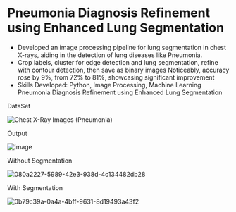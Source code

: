 # Pneumonia Diagnosis Refinement using Enhanced Lung Segmentation

* Developed an image processing pipeline for lung segmentation in chest X-rays, aiding in the detection of lung diseases like Pneumonia.
* Crop labels, cluster for edge detection and lung segmentation, refine with contour detection, then save as binary images Noticeably, accuracy rose by 9%, from 72% to 81%, showcasing significant improvement
* Skills Developed: Python, Image Processing, Machine Learning Pneumonia Diagnosis Refinement using Enhanced Lung Segmentation

DataSet

![Chest X-Ray Images (Pneumonia)](https://www.kaggle.com/datasets/paultimothymooney/chest-xray-pneumonia)

Output

![image](https://github.com/sd535682/Lungs_Segmentation/assets/61840607/df50d146-1978-4f33-b541-3630cf3b3437)

Without Segmentation

![080a2227-5989-42e3-938d-4c134482db28](https://github.com/sd535682/Lungs_Segmentation/assets/61840607/876f58df-6bec-47e6-89fe-9f60a553e383)

With Segmentation

![0b79c39a-0a4a-4bff-9631-8d19493a43f2](https://github.com/sd535682/Lungs_Segmentation/assets/61840607/e511dab2-ae1f-47ab-8e3d-7613195aa092)
